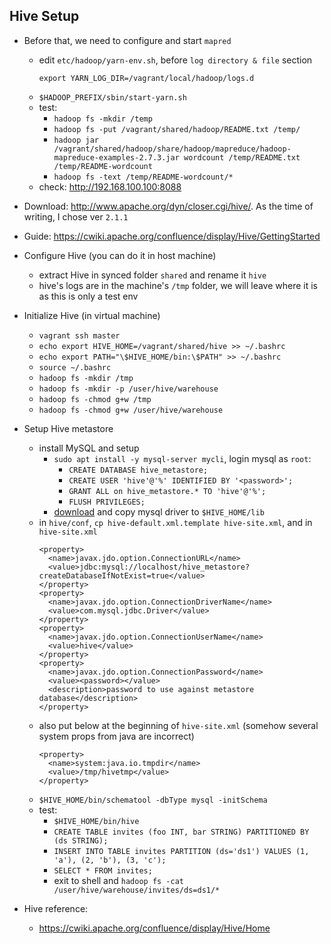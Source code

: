 ## Hive Setup
* Before that, we need to configure and start `mapred`
  * edit `etc/hadoop/yarn-env.sh`, before `log directory & file` section
    ```
    export YARN_LOG_DIR=/vagrant/local/hadoop/logs.d
    ```
  * `$HADOOP_PREFIX/sbin/start-yarn.sh`
  * test:
    * `hadoop fs -mkdir /temp`
    * `hadoop fs -put /vagrant/shared/hadoop/README.txt /temp/`
    * `hadoop jar /vagrant/shared/hadoop/share/hadoop/mapreduce/hadoop-mapreduce-examples-2.7.3.jar wordcount /temp/README.txt /temp/README-wordcount`
    * `hadoop fs -text /temp/README-wordcount/*`
  * check: http://192.168.100.100:8088

* Download: http://www.apache.org/dyn/closer.cgi/hive/. As the time of writing, I chose ver `2.1.1`
* Guide: https://cwiki.apache.org/confluence/display/Hive/GettingStarted

* Configure Hive (you can do it in host machine)
  * extract Hive in synced folder `shared` and rename it `hive`
  * hive's logs are in the machine's `/tmp` folder, we will leave where it is as this is only a test env

* Initialize Hive (in virtual machine)
  * `vagrant ssh master`
  * `echo export HIVE_HOME=/vagrant/shared/hive >> ~/.bashrc`
  * `echo export PATH="\$HIVE_HOME/bin:\$PATH" >> ~/.bashrc`
  * `source ~/.bashrc`
  * `hadoop fs -mkdir /tmp`
  * `hadoop fs -mkdir -p /user/hive/warehouse`
  * `hadoop fs -chmod g+w /tmp`
  * `hadoop fs -chmod g+w /user/hive/warehouse`

* Setup Hive metastore
  * install MySQL and setup
    * `sudo apt install -y mysql-server mycli`, login mysql as `root`:
      * `CREATE DATABASE hive_metastore;`
      * `CREATE USER 'hive'@'%' IDENTIFIED BY '<password>';`
      * `GRANT ALL on hive_metastore.* TO 'hive'@'%';`
      * `FLUSH PRIVILEGES;`
    * [download](https://dev.mysql.com/downloads/connector/j/) and copy mysql driver to `$HIVE_HOME/lib`
  * in `hive/conf`, `cp hive-default.xml.template hive-site.xml`, and in `hive-site.xml`
    ```
    <property>
      <name>javax.jdo.option.ConnectionURL</name>
      <value>jdbc:mysql://localhost/hive_metastore?createDatabaseIfNotExist=true</value>
    </property>
    <property>
      <name>javax.jdo.option.ConnectionDriverName</name>
      <value>com.mysql.jdbc.Driver</value>
    </property>
    <property>
      <name>javax.jdo.option.ConnectionUserName</name>
      <value>hive</value>
    </property>
    <property>
      <name>javax.jdo.option.ConnectionPassword</name>
      <value><password></value>
      <description>password to use against metastore database</description>
    </property>
    ```
  * also put below at the beginning of `hive-site.xml` (somehow several system props from java are incorrect)
    ```
    <property>
      <name>system:java.io.tmpdir</name>
      <value>/tmp/hivetmp</value>
    </property>
    ```
  * `$HIVE_HOME/bin/schematool -dbType mysql -initSchema`
  * test:
    * `$HIVE_HOME/bin/hive`
    * `CREATE TABLE invites (foo INT, bar STRING) PARTITIONED BY (ds STRING);`
    * `INSERT INTO TABLE invites PARTITION (ds='ds1') VALUES (1, 'a'), (2, 'b'), (3, 'c');`
    * `SELECT * FROM invites;`
    * exit to shell and `hadoop fs -cat /user/hive/warehouse/invites/ds=ds1/*`

* Hive reference:
  * https://cwiki.apache.org/confluence/display/Hive/Home
